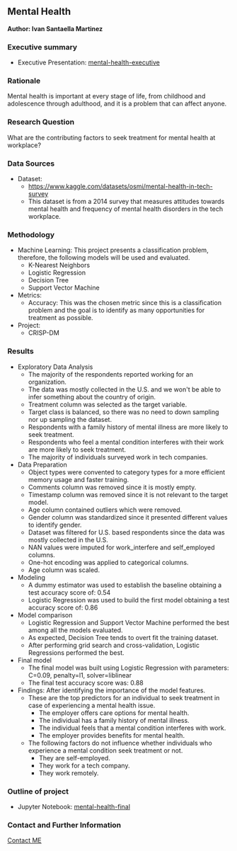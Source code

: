 ## Mental Health
**Author: Ivan Santaella Martinez**

### Executive summary
- Executive Presentation: [mental-health-executive](https://github.com/ivan-troy-2001/Mental-Health/blob/main/mental-health-executive.pdf)

### Rationale
Mental health is important at every stage of life, from childhood and adolescence through adulthood, and it is a problem that can affect anyone.

### Research Question
What are the contributing factors to seek treatment for mental health at workplace?

### Data Sources
  - Dataset:
    - https://www.kaggle.com/datasets/osmi/mental-health-in-tech-survey
    - This dataset is from a 2014 survey that measures attitudes towards mental health and frequency of mental health disorders in the tech workplace.

### Methodology
- Machine Learning: This project presents a classification problem, therefore, the following models will be used and evaluated.
  - K-Nearest Neighbors
  - Logistic Regression
  - Decision Tree
  - Support Vector Machine
- Metrics:
  - Accuracy: This was the chosen metric since this is a classification problem and the goal is to identify as many opportunities for treatment as possible.
- Project:
  - CRISP-DM

### Results
- Exploratory Data Analysis
  - The majority of the respondents reported working for an organization.
  - The data was mostly collected in the U.S. and we won't be able to infer something about the country of origin.
  - Treatment column was selected as the target variable.
  - Target class is balanced, so there was no need to down sampling nor up sampling the dataset.
  - Respondents with a family history of mental illness are more likely to seek treatment.
  - Respondents who feel a mental condition interferes with their work are more likely to seek treatment.
  - The majority of individuals surveyed work in tech companies.
- Data Preparation
  - Object types were convented to category types for a more efficient memory usage and faster training.
  - Comments column was removed since it is mostly empty.
  - Timestamp column was removed since it is not relevant to the target model.
  - Age column contained outliers which were removed.
  - Gender column was standardized since it presented different values to identify gender.
  - Dataset was filtered for U.S. based respondents since the data was mostly collected in the U.S.
  - NAN values were imputed for work_interfere and self_employed columns.
  - One-hot encoding was applied to categorical columns.
  - Age column was scaled.
- Modeling
  - A dummy estimator was used to establish the baseline obtaining a test accuracy score of: 0.54
  - Logistic Regression was used to build the first model obtaining a test accuracy score of: 0.86
- Model comparison
  - Logistic Regression and Support Vector Machine performed the best among all the models evaluated.
  - As expected, Decision Tree tends to overt fit the training dataset.
  - After performing grid search and cross-validation, Logistic Regressions performed the best.
- Final model
  - The final model was built using Logistic Regression with parameters: C=0.09, penalty=l1, solver=liblinear
  - The final test accuracy score was: 0.88
- Findings: After identifying the importance of the model features.
  - These are the top predictors for an individual to seek treatment in case of experiencing a mental health issue.
    - The employer offers care options for mental health.
    - The individual has a family history of mental illness.
    - The individual feels that a mental condition interferes with work.
    - The employer provides benefits for mental health.
  - The following factors do not influence whether individuals who experience a mental condition seek treatment or not.
    - They are self-employed.
    - They work for a tech company.
    - They work remotely.

### Outline of project
- Jupyter Notebook: [mental-health-final](https://github.com/ivan-troy-2001/Mental-Health/blob/main/mental-health-final.ipynb)

### Contact and Further Information
[Contact ME](mailto:itsantaella@gmail.com)
